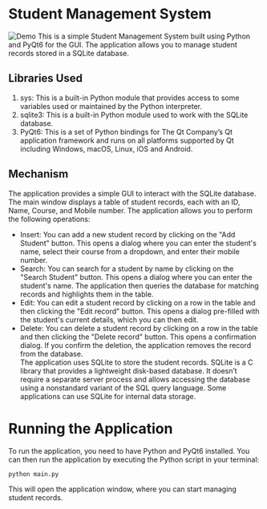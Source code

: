 # Student Management System
![Demo](https://i.imgur.com/xPCqw03.gif)
This is a simple Student Management System built using Python and PyQt6 for the GUI. The application allows you to manage student records stored in a SQLite database.  
## Libraries Used
1. sys: This is a built-in Python module that provides access to some variables used or maintained by the Python interpreter.  
2. sqlite3: This is a built-in Python module used to work with the SQLite database.  
3. PyQt6: This is a set of Python bindings for The Qt Company’s Qt application framework and runs on all platforms supported by Qt including Windows, macOS, Linux, iOS and Android.  
## Mechanism
The application provides a simple GUI to interact with the SQLite database. The main window displays a table of student records, each with an ID, Name, Course, and Mobile number. The application allows you to perform the following operations:  
* Insert: You can add a new student record by clicking on the "Add Student" button. This opens a dialog where you can enter the student's name, select their course from a dropdown, and enter their mobile number.  
* Search: You can search for a student by name by clicking on the "Search Student" button. This opens a dialog where you can enter the student's name. The application then queries the database for matching records and highlights them in the table.  
* Edit: You can edit a student record by clicking on a row in the table and then clicking the "Edit record" button. This opens a dialog pre-filled with the student's current details, which you can then edit.  
* Delete: You can delete a student record by clicking on a row in the table and then clicking the "Delete record" button. This opens a confirmation dialog. If you confirm the deletion, the application removes the record from the database.  
The application uses SQLite to store the student records. SQLite is a C library that provides a lightweight disk-based database. It doesn’t require a separate server process and allows accessing the database using a nonstandard variant of the SQL query language. Some applications can use SQLite for internal data storage.  
# Running the Application
To run the application, you need to have Python and PyQt6 installed. You can then run the application by executing the Python script in your terminal:
```commandline
python main.py
```

This will open the application window, where you can start managing student records.